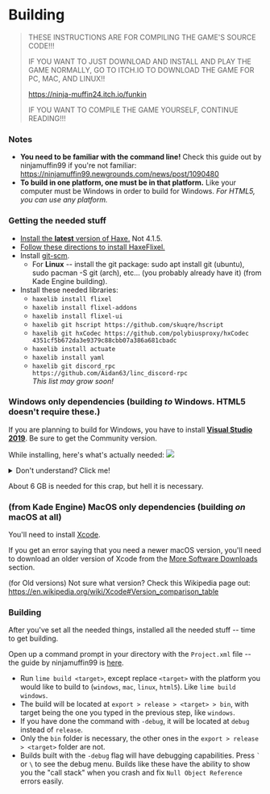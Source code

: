 # Building

> THESE INSTRUCTIONS ARE FOR COMPILING THE GAME'S SOURCE CODE!!!
>
> IF YOU WANT TO JUST DOWNLOAD AND INSTALL AND PLAY THE GAME NORMALLY, GO TO ITCH.IO TO DOWNLOAD THE GAME FOR PC, MAC, AND LINUX!!
>
> <https://ninja-muffin24.itch.io/funkin>
>
> IF YOU WANT TO COMPILE THE GAME YOURSELF, CONTINUE READING!!!

### Notes
- **You need to be familiar with the command line!** Check this guide out by ninjamuffin99 if you're not familiar: <https://ninjamuffin99.newgrounds.com/news/post/1090480>
- **To build in one platform, one must be in that platform.** Like your computer must be Windows in order to build for Windows. _For HTML5, you can use any platform._

### Getting the needed stuff
- [Install the **latest** version of Haxe.](https://haxe.org/download/) Not 4.1.5.
- [Follow these directions to install HaxeFlixel.](https://haxeflixel.com/documentation/install-haxeflixel/)
- Install [git-scm](https://git-scm.com/downloads).
    - For **Linux** --  install the git package: sudo apt install git (ubuntu), sudo pacman -S git (arch), etc… (you probably already have it) (from Kade Engine building).
- Install these needed libraries:
    - `haxelib install flixel`
    - `haxelib install flixel-addons`
    - `haxelib install flixel-ui`
    - `haxelib git hscript https://github.com/skuqre/hscript`
    - `haxelib git hxCodec https://github.com/polybiusproxy/hxCodec 4351cf5b672da3e9379c88cbb07a386a681cbadc`
    - `haxelib install actuate`
    - `haxelib install yaml`
    - `haxelib git discord_rpc https://github.com/Aidan63/linc_discord-rpc`
<br>_This list may grow soon!_

### Windows only dependencies (building _to_ Windows. HTML5 doesn't require these.)
If you are planning to build for Windows, you have to install [**Visual Studio 2019**](https://docs.microsoft.com/en-us/visualstudio/releases/2019/release-notes). Be sure to get the Community version. 

While installing, here's what's actually needed:
![](https://github.com/skuqre/Hope-Engine/blob/site/images/windowsdependencies.png?raw=true)

<details>
    <summary>Don't understand? Click me!</summary>
    <ul>
        <li>Tick <code>Desktop Development with C++</code> first, then look to the sidebar (The installation details thing).</li>
        <li>Keep <code>MSVC v142 - VS 2019 C++ x64/x86 build tools</code> ticked. (ANY version, can be latest!)</li>
        <li>Keep <code>Windows 10 SDK</code> ticked. (ANY version! unsure? pick <code>10.0.17763.0</code>!)</li>
        <li>Untick the others as they're not needed (Unless y'know, you do this for real and know what you're doing)</li>
    </ul>
</details>

About 6 GB is needed for this crap, but hell it is necessary.

### (from Kade Engine) MacOS only dependencies (building _on_ macOS at all)

You'll need to install [Xcode](https://developer.apple.com/xcode/).

If you get an error saying that you need a newer macOS version, you'll need to download an older version of Xcode from the [More Software Downloads](https://developer.apple.com/download/more/) section.

(for Old versions) Not sure what version? Check this Wikipedia page out: <br>
<https://en.wikipedia.org/wiki/Xcode#Version_comparison_table>

### Building
After you've set all the needed things, installed all the needed stuff -- time to get building.

Open up a command prompt in your directory with the `Project.xml` file -- the guide by ninjamuffin99 is [here](https://ninjamuffin99.newgrounds.com/news/post/1090480).

- Run `lime build <target>`, except replace `<target>` with the platform you would like to build to (`windows`, `mac`, `linux`, `html5`). Like `lime build windows`.
- The build will be located at `export > release > <target> > bin`, with target being the one you typed in the previous step, like `windows`.
- If you have done the command with `-debug`, it will be located at `debug` instead of `release`.
- Only the `bin` folder is necessary, the other ones in the `export > release > <target>` folder are not.
- Builds built with the `-debug` flag will have debugging capabilities. Press <code>\`</code> or `\` to see the debug menu. Builds like these have the ability to show you the "call stack" when you crash and fix `Null Object Reference` errors easily.
